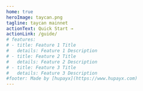 ```yaml
---
home: true
heroImage: taycan.png
tagline: taycan mainnet 
actionText: Quick Start →
actionLink: /guide/
# features:
# - title: Feature 1 Title
#   details: Feature 1 Description
# - title: Feature 2 Title
#   details: Feature 2 Description
# - title: Feature 3 Title
#   details: Feature 3 Description
#footer: Made by [hupayx](https://www.hupayx.com)
---
```

